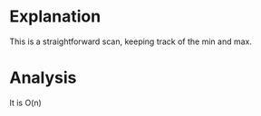 # Explanation

This is a straightforward scan, keeping track of the min and max.

# Analysis

It is O(n)


